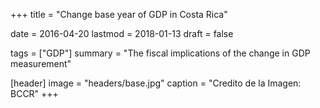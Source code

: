 +++
title = "Change base year of GDP in Costa Rica"

date = 2016-04-20
lastmod = 2018-01-13
draft = false

tags = ["GDP"]
summary = "The fiscal implications of the change in GDP measurement"

[header]
image = "headers/base.jpg"
caption = "Credito de la Imagen: BCCR"
+++




